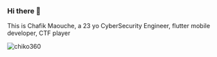 ### Hi there 👋

<!--
**chiko360/chiko360** is a ✨ _special_ ✨ repository because its `README.md` (this file) appears on your GitHub profile.

Here are some ideas to get you started:

- 🔭 I’m currently working on ...
- 🌱 I’m currently learning ...
- 👯 I’m looking to collaborate on ...
- 🤔 I’m looking for help with ...
- 💬 Ask me about ...
- 📫 How to reach me: ...
- 😄 Pronouns: ...
- ⚡ Fun fact: ...
-->
This is Chafik Maouche, a 23 yo CyberSecurity Engineer, flutter mobile developer, CTF player


<p><img align="center" src="https://github-readme-stats.vercel.app/api/top-langs?username=chiko360&show_icons=true&locale=en&layout=compact" alt="chiko360" /></p>

